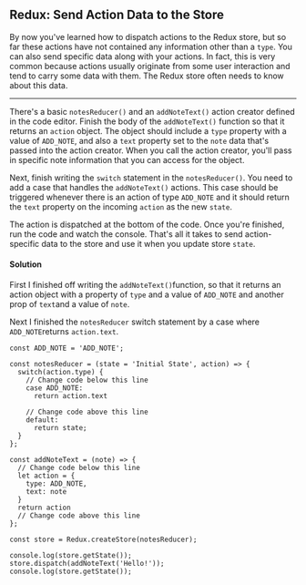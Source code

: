 ## Redux: Send Action Data to the Store

By now you've learned how to dispatch actions to the Redux store, but so far these actions have not contained any information other than a `type`. You can also send specific data along with your actions. In fact, this is very common because actions usually originate from some user interaction and tend to carry some data with them. The Redux store often needs to know about this data.

------

There's a basic `notesReducer()` and an `addNoteText()` action creator defined in the code editor. Finish the body of the `addNoteText()` function so that it returns an `action` object. The object should include a `type` property with a value of `ADD_NOTE`, and also a `text` property set to the `note` data that's passed into the action creator. When you call the action creator, you'll pass in specific note information that you can access for the object.

Next, finish writing the `switch` statement in the `notesReducer()`. You need to add a case that handles the `addNoteText()` actions. This case should be triggered whenever there is an action of type `ADD_NOTE` and it should return the `text` property on the incoming `action` as the new `state`.

The action is dispatched at the bottom of the code. Once you're finished, run the code and watch the console. That's all it takes to send action-specific data to the store and use it when you update store `state`.





#### Solution 

First I finished off writing the `addNoteText()`function, so that it returns an action object with a property of `type` and a value of `ADD_NOTE` and another prop of `text`and a value of `note`. 

Next I finished the `notesReducer` switch statement by a case where `ADD_NOTE`returns `action.text`.  

`````react
const ADD_NOTE = 'ADD_NOTE';

const notesReducer = (state = 'Initial State', action) => {
  switch(action.type) {
    // Change code below this line
    case ADD_NOTE: 
      return action.text
    
    // Change code above this line
    default:
      return state;
  }
};

const addNoteText = (note) => {
  // Change code below this line
  let action = {
    type: ADD_NOTE,
    text: note
  }
  return action
  // Change code above this line
};

const store = Redux.createStore(notesReducer);

console.log(store.getState());
store.dispatch(addNoteText('Hello!'));
console.log(store.getState());
`````